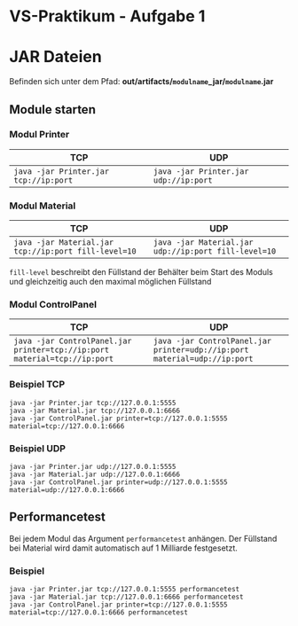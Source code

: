 # VS-Praktikum - Aufgabe 1

# JAR Dateien

Befinden sich unter dem Pfad: **out/artifacts/`modulname`_jar/`modulname`.jar**

## Module starten

### Modul Printer

| TCP  | UDP |
|---|---|
|```java -jar Printer.jar tcp://ip:port```|```java -jar Printer.jar udp://ip:port```|

### Modul Material

| TCP  | UDP |
|---|---|
|```java -jar Material.jar tcp://ip:port fill-level=10```|```java -jar Material.jar udp://ip:port fill-level=10```|

`fill-level` beschreibt den Füllstand der Behälter beim Start des Moduls und gleichzeitig auch den maximal möglichen Füllstand

### Modul ControlPanel

| TCP  | UDP |
|---|---|
|```java -jar ControlPanel.jar printer=tcp://ip:port material=tcp://ip:port```|```java -jar ControlPanel.jar printer=udp://ip:port material=udp://ip:port```|

### Beispiel TCP

```
java -jar Printer.jar tcp://127.0.0.1:5555
java -jar Material.jar tcp://127.0.0.1:6666
java -jar ControlPanel.jar printer=tcp://127.0.0.1:5555 material=tcp://127.0.0.1:6666
```

### Beispiel UDP

```
java -jar Printer.jar udp://127.0.0.1:5555
java -jar Material.jar udp://127.0.0.1:6666
java -jar ControlPanel.jar printer=udp://127.0.0.1:5555 material=udp://127.0.0.1:6666
```

## Performancetest

Bei jedem Modul das Argument `performancetest` anhängen.
Der Füllstand bei Material wird damit automatisch auf 1 Milliarde festgesetzt.

### Beispiel

```
java -jar Printer.jar tcp://127.0.0.1:5555 performancetest
java -jar Material.jar tcp://127.0.0.1:6666 performancetest
java -jar ControlPanel.jar printer=tcp://127.0.0.1:5555 material=tcp://127.0.0.1:6666 performancetest
```

